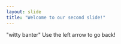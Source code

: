 ```yaml
---
layout: slide
title: "Welcome to our second slide!"
---
```

"witty banter"
Use the left arrow to go back!
